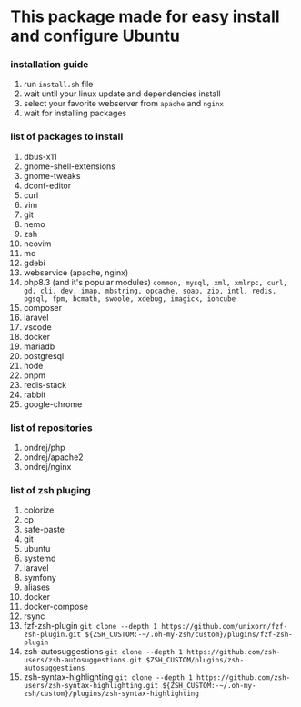 # This package made for easy install and configure Ubuntu

### installation guide

1. run `install.sh` file
2. wait until your linux update and dependencies install
3. select your favorite webserver from `apache` and `nginx`
4. wait for installing packages

### list of packages to install

1. dbus-x11
2. gnome-shell-extensions
3. gnome-tweaks
4. dconf-editor
5. curl
6. vim
7. git
8. nemo
9. zsh
10. neovim
11. mc
12. gdebi
13. webservice (apache, nginx)
14. php8.3 (and it's popular modules)
    `common, mysql, xml, xmlrpc, curl, gd, cli, dev, imap, mbstring, opcache, soap, zip, intl, redis, pgsql, fpm, bcmath, swoole, xdebug, imagick, ioncube`
15. composer
16. laravel
17. vscode
18. docker
19. mariadb
20. postgresql
21. node
22. pnpm
23. redis-stack
24. rabbit
25. google-chrome

### list of repositories

1. ondrej/php
2. ondrej/apache2
3. ondrej/nginx

### list of zsh pluging

1. colorize
2. cp
3. safe-paste
4. git
5. ubuntu
6. systemd
7. laravel
8. symfony
9. aliases
10. docker
11. docker-compose
12. rsync
13. fzf-zsh-plugin
    `git clone --depth 1 https://github.com/unixorn/fzf-zsh-plugin.git ${ZSH_CUSTOM:-~/.oh-my-zsh/custom}/plugins/fzf-zsh-plugin`
14. zsh-autosuggestions
    `git clone --depth 1 https://github.com/zsh-users/zsh-autosuggestions.git $ZSH_CUSTOM/plugins/zsh-autosuggestions`
15. zsh-syntax-highlighting
    `git clone --depth 1 https://github.com/zsh-users/zsh-syntax-highlighting.git ${ZSH_CUSTOM:-~/.oh-my-zsh/custom}/plugins/zsh-syntax-highlighting`
